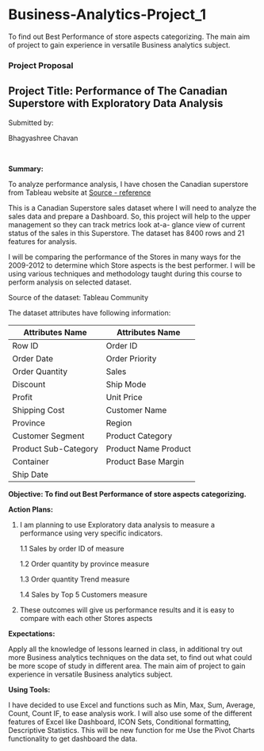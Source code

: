 # Business-Analytics-Project_1


To find out Best Performance of store aspects categorizing. The main aim of project to gain experience in versatile Business analytics subject.







### **Project Proposal**

## **Project Title: Performance of The Canadian Superstore with Exploratory Data Analysis**




Submitted by:

Bhagyashree Chavan
                                               



 

**Summary:**

To analyze performance analysis, I have chosen the Canadian superstore from Tableau website at [Source - reference](https://community.tableau.com/)


This is a Canadian Superstore sales dataset where I will need to analyze the sales data and prepare a Dashboard. So, this project will help to the upper management so they can track metrics look at-a- glance view of current status of the sales in this Superstore.
The dataset has 8400 rows and 21 features for analysis.  

I will be comparing the performance of the Stores in many ways for the 2009-2012 to determine which Store aspects is the best performer.
I will be using various techniques and methodology taught during this course to perform analysis on selected dataset.

Source of the dataset: Tableau Community

The dataset attributes have following information:


Attributes Name | Attributes Name |
----------------|-----------------|
Row ID |	Order ID	| 
Order Date | Order Priority | 
Order Quantity | Sales | 
Discount | Ship Mode |
Profit | Unit Price | 
Shipping Cost | Customer Name |
Province | Region | 
Customer Segment | Product Category | 
Product Sub-Category | Product Name Product | 
Container | Product Base Margin | 
Ship Date |			|


**Objective: To find out Best Performance of store aspects categorizing.**





**Action Plans:**

1.	I am planning to use Exploratory data analysis to measure a performance using very specific indicators. 

	1.1 Sales by order ID of measure 

	1.2 Order quantity by province measure

	1.3 Order quantity Trend measure 

	1.4 Sales by Top 5 Customers measure

2.	These outcomes will give us performance results and it is easy to compare with each other Stores aspects



**Expectations:**

Apply all the knowledge of lessons learned in class, in additional try out more Business analytics techniques on the data set, to find out what could be more scope of study in different area. The main aim of project to gain experience in versatile Business analytics subject.



**Using Tools:**

I have decided to use Excel and functions such as Min, Max, Sum, Average, Count, Count IF, to ease analysis work. I will also use some of the different features of Excel like Dashboard, ICON Sets, Conditional formatting, Descriptive Statistics. This will be new function for me Use the Pivot Charts functionality to get dashboard the data.






























































